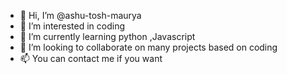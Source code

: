 - 👋 Hi, I’m @ashu-tosh-maurya
- 👀 I’m interested in coding 
- 🌱 I’m currently learning python ,Javascript 
- 💞️ I’m looking to collaborate on many projects based on coding 
- 📫 You can contact me if you want 

<!---
ashu-tosh-maurya/ashu-tosh-maurya is a ✨ special ✨ repository because its `README.md` (this file) appears on your GitHub profile.
You can click the Preview link to take a look at your changes.
--->

